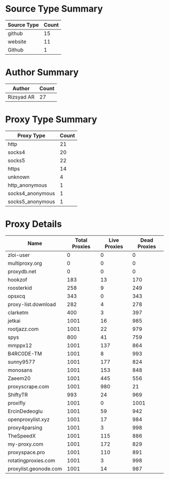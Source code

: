 # Source Type Summary

| Source Type | Count |
|-------------|-------|
| github | 15 |
| website | 11 |
| Github | 1 |


# Author Summary

| Author | Count |
|--------|-------|
| Rizsyad AR | 27 |


# Proxy Type Summary

| Proxy Type | Count |
|------------|-------|
| http | 21 |
| socks4 | 20 |
| socks5 | 22 |
| https | 14 |
| unknown | 4 |
| http_anonymous | 1 |
| socks4_anonymous | 1 |
| socks5_anonymous | 1 |


# Proxy Details

| Name | Total Proxies | Live Proxies | Dead Proxies |
|------|---------------|--------------|---------------|
| zloi-user | 0 | 0 | 0 |
| multiproxy.org | 0 | 0 | 0 |
| proxydb.net | 0 | 0 | 0 |
| hookzof | 183 | 13 | 170 |
| roosterkid | 258 | 9 | 249 |
| opsxcq | 343 | 0 | 343 |
| proxy-list.download | 282 | 4 | 278 |
| clarketm | 400 | 3 | 397 |
| jetkai | 1001 | 16 | 985 |
| rootjazz.com | 1001 | 22 | 979 |
| spys | 800 | 41 | 759 |
| mmppx12 | 1001 | 137 | 864 |
| B4RC0DE-TM | 1001 | 8 | 993 |
| sunny9577 | 1001 | 177 | 824 |
| monosans | 1001 | 153 | 848 |
| Zaeem20 | 1001 | 445 | 556 |
| proxyscrape.com | 1001 | 980 | 21 |
| ShiftyTR | 993 | 24 | 969 |
| proxifly | 1001 | 0 | 1001 |
| ErcinDedeoglu | 1001 | 59 | 942 |
| openproxylist.xyz | 1001 | 17 | 984 |
| proxy4parsing | 1001 | 3 | 998 |
| TheSpeedX | 1001 | 115 | 886 |
| my-proxy.com | 1001 | 172 | 829 |
| proxyspace.pro | 1001 | 110 | 891 |
| rotatingproxies.com | 1001 | 3 | 998 |
| proxylist.geonode.com | 1001 | 14 | 987 |
